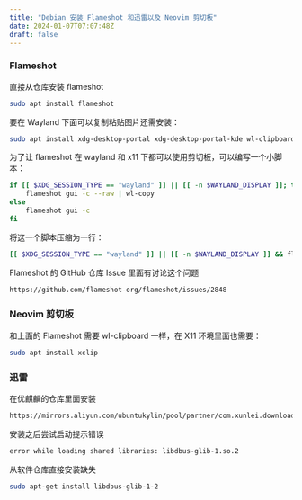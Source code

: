 ```yaml
---
title: "Debian 安装 Flameshot 和迅雷以及 Neovim 剪切板"
date: 2024-01-07T07:07:48Z
draft: false
---
```


### Flameshot
直接从仓库安装 flameshot
```bash
sudo apt install flameshot
```

要在 Wayland 下面可以复制粘贴图片还需安装：
```bash
sudo apt install xdg-desktop-portal xdg-desktop-portal-kde wl-clipboard
```

为了让 flameshot 在 wayland 和 x11 下都可以使用剪切板，可以编写一个小脚本：
```bash
if [[ $XDG_SESSION_TYPE == "wayland" ]] || [[ -n $WAYLAND_DISPLAY ]]; then
    flameshot gui -c --raw | wl-copy
else
    flameshot gui -c
fi
```

将这一个脚本压缩为一行：
```bash
[[ $XDG_SESSION_TYPE == "wayland" ]] || [[ -n $WAYLAND_DISPLAY ]] && flameshot gui -c --raw | wl-copy || flameshot gui -c
```

Flameshot 的 GitHub 仓库 Issue 里面有讨论这个问题
```bash
https://github.com/flameshot-org/flameshot/issues/2848
```

### Neovim 剪切板
和上面的 Flameshot 需要 wl-clipboard 一样，在 X11 环境里面也需要：
```bash
sudo apt install xclip
```

### 迅雷
在优麒麟的仓库里面安装
```bash
https://mirrors.aliyun.com/ubuntukylin/pool/partner/com.xunlei.download_1.0.0.1_amd64.deb
```

安装之后尝试启动提示错误
```bash
error while loading shared libraries: libdbus-glib-1.so.2
```

从软件仓库直接安装缺失
```bash
sudo apt-get install libdbus-glib-1-2
```
